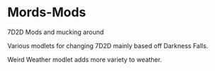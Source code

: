 # Mords-Mods
7D2D Mods  and mucking around

Various modlets for changing 7D2D mainly based off Darkness Falls.

Weird Weather modlet adds more variety to weather.
